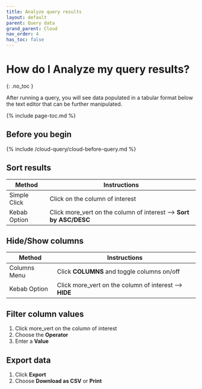 ```yaml
---
title: Analyze query results
layout: default
parent: Query data
grand_parent: Cloud
nav_order: 4
has_toc: false
---
```

# How do I Analyze my query results?
{: .no_toc }

After running a query, you will see data populated in a tabular format below the text editor that can be further manipulated.

{% include page-toc.md %}

## Before you begin

{% include /cloud-query/cloud-before-query.md %}

## Sort results

|Method | Instructions  |
| --- | ----------- |
| Simple Click | Click on the column of interest |
| Kebab Option | Click <span class="material-icons md-18">more_vert</span>  on the column of interest --> **Sort by ASC/DESC** |

## Hide/Show columns

|Method | Instructions  |
| --- | ----------- |
| Columns Menu | Click **COLUMNS** and toggle columns on/off |
| Kebab Option | Click <span class="material-icons md-18">more_vert</span> on the column of interest --> **HIDE** |

## Filter column values

1. Click <span class="material-icons md-18">more_vert</span> on the column of interest
2. Choose the **Operator**
3. Enter a **Value**

## Export data

1. Click **Export**
2. Choose **Download as CSV** or **Print**